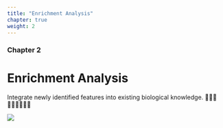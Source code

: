 ```yaml
---
title: "Enrichment Analysis"
chapter: true
weight: 2
---
```



### Chapter 2

# Enrichment Analysis
Integrate newly identified features into existing biological knowledge. 👨🏻‍💻👨🏻‍💻👨🏻‍💻

![](/images/Fig2.jpg?width=38pc)